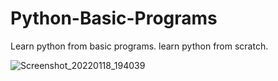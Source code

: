 # Python-Basic-Programs
Learn python from basic programs. learn python from scratch.


![Screenshot_20220118_194039](https://user-images.githubusercontent.com/63858190/149953176-4fb5c7ad-4472-4f19-b258-87f319ed5c1a.png)

